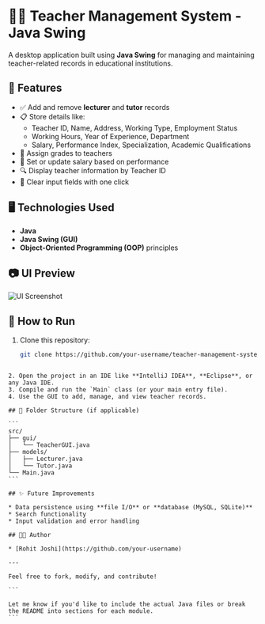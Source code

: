 # 🧑‍🏫 Teacher Management System - Java Swing

A desktop application built using **Java Swing** for managing and maintaining teacher-related records in educational institutions.

## 📌 Features

- ✅ Add and remove **lecturer** and **tutor** records
- 📋 Store details like:
  - Teacher ID, Name, Address, Working Type, Employment Status
  - Working Hours, Year of Experience, Department
  - Salary, Performance Index, Specialization, Academic Qualifications
- 🧮 Assign grades to teachers
- 💸 Set or update salary based on performance
- 🔍 Display teacher information by Teacher ID
- 🧼 Clear input fields with one click

## 🖥️ Technologies Used

- **Java**
- **Java Swing (GUI)**
- **Object-Oriented Programming (OOP)** principles

## 📷 UI Preview

![UI Screenshot](Screenshot%202025-07-13%20at%2012.34.04%E2%80%AFAM.png)

## 🚀 How to Run

1. Clone this repository:
   ```bash
   git clone https://github.com/your-username/teacher-management-system.git
````

2. Open the project in an IDE like **IntelliJ IDEA**, **Eclipse**, or any Java IDE.
3. Compile and run the `Main` class (or your main entry file).
4. Use the GUI to add, manage, and view teacher records.

## 📂 Folder Structure (if applicable)

```
src/
├── gui/
│   └── TeacherGUI.java
├── models/
│   ├── Lecturer.java
│   └── Tutor.java
└── Main.java
```

## ✨ Future Improvements

* Data persistence using **file I/O** or **database (MySQL, SQLite)**
* Search functionality
* Input validation and error handling

## 🧑‍💻 Author

* [Rohit Joshi](https://github.com/your-username)

---

Feel free to fork, modify, and contribute!

```

Let me know if you'd like to include the actual Java files or break the README into sections for each module.
```
